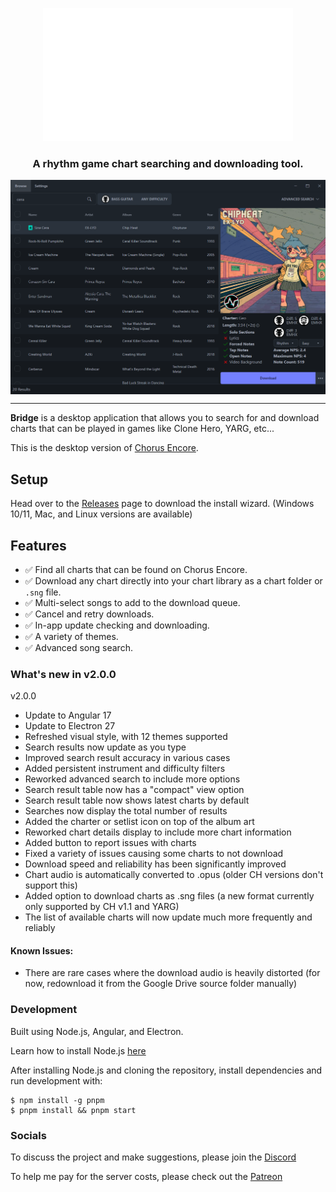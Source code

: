 <p align="center">
  <img src="./src-angular/assets/images/bridge-animation.gif"/>
</p>
<h3 align="center">A rhythm game chart searching and downloading tool.</h3>
<img align="center" src="./src-angular/assets/images/example.png"/>
<hr>

**Bridge** is a desktop application that allows you to search for and download charts that can be played in  games like Clone Hero, YARG, etc...

This is the desktop version of [Chorus Encore](https://www.enchor.us/).

## Setup

Head over to the [Releases](https://github.com/Geomitron/Bridge/releases) page to download the install wizard. (Windows 10/11, Mac, and Linux versions are available)

## Features

- ✅ Find all charts that can be found on Chorus Encore.
- ✅ Download any chart directly into your chart library as a chart folder or `.sng` file.
- ✅ Multi-select songs to add to the download queue.
- ✅ Cancel and retry downloads.
- ✅ In-app update checking and downloading.
- ✅ A variety of themes.
- ✅ Advanced song search.

### What's new in v2.0.0

v2.0.0

- Update to Angular 17
- Update to Electron 27
- Refreshed visual style, with 12 themes supported
- Search results now update as you type
- Improved search result accuracy in various cases
- Added persistent instrument and difficulty filters
- Reworked advanced search to include more options
- Search result table now has a "compact" view option
- Search result table now shows latest charts by default
- Searches now display the total number of results
- Added the charter or setlist icon on top of the album art
- Reworked chart details display to include more chart information
- Added button to report issues with charts
- Fixed a variety of issues causing some charts to not download
- Download speed and reliability has been significantly improved
- Chart audio is automatically converted to .opus (older CH versions don't support this)
- Added option to download charts as .sng files (a new format currently only supported by CH v1.1 and YARG)
- The list of available charts will now update much more frequently and reliably

#### Known Issues:
- There are rare cases where the download audio is heavily distorted (for now, redownload it from the Google Drive source folder manually)


### Development

Built using Node.js, Angular, and Electron.

Learn how to install Node.js [here](https://nodejs.dev/en/download/)

After installing Node.js and cloning the repository, install dependencies and run development with:

```
$ npm install -g pnpm
$ pnpm install && pnpm start
```

### Socials

To discuss the project and make suggestions, please join the [Discord](https://discord.gg/cqaUXGm)

To help me pay for the server costs, please check out the [Patreon](https://www.patreon.com/ChorusEncore701)
